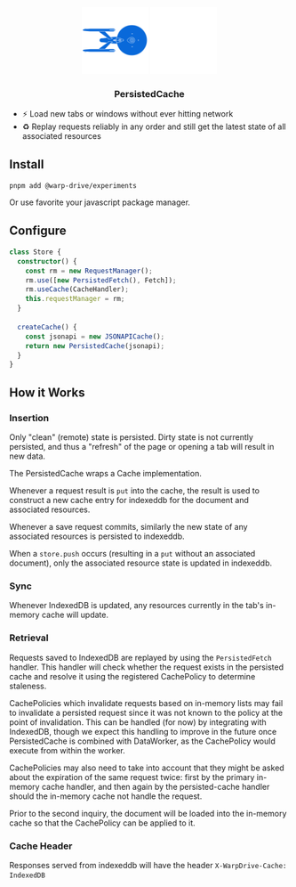 <p align="center">
  <img
    class="project-logo"
    src="../../NCC-1701-a-blue.svg#gh-light-mode-only"
    alt="WarpDrive"
    width="120px"
    title="WarpDrive" />
  <img
    class="project-logo"
    src="../../NCC-1701-a.svg#gh-dark-mode-only"
    alt="WarpDrive"
    width="120px"
    title="WarpDrive" />
</p>

<h3 align="center">PersistedCache</h3>

- ⚡️ Load new tabs or windows without ever hitting network
- ♻️ Replay requests reliably in any order and still get the latest state of all associated resources

## Install

```cli
pnpm add @warp-drive/experiments
```

Or use favorite your javascript package manager.

## Configure

```ts
class Store {
  constructor() {
    const rm = new RequestManager();
    rm.use([new PersistedFetch(), Fetch]);
    rm.useCache(CacheHandler);
    this.requestManager = rm;
  }

  createCache() {
    const jsonapi = new JSONAPICache();
    return new PersistedCache(jsonapi);
  }
}
```

## How it Works

### Insertion

Only "clean" (remote) state is persisted. Dirty state is not currently persisted, and thus
a "refresh" of the page or opening a tab will result in new data.

The PersistedCache wraps a Cache implementation.

Whenever a request result is `put` into the cache, the result is used 
to construct a new cache entry for indexeddb for the document and associated resources.

Whenever a save request commits, similarly the new state of any associated resources
is persisted to indexeddb.

When a `store.push` occurs (resulting in a `put` without an associated document), only
the associated resource state is updated in indexeddb.

### Sync

Whenever IndexedDB is updated, any resources currently in the tab's in-memory cache
will update.

### Retrieval

Requests saved to IndexedDB are replayed by using the `PersistedFetch` handler.
This handler will check whether the request exists in the persisted cache
and resolve it using the registered CachePolicy to determine staleness.

CachePolicies which invalidate requests based on in-memory lists may fail
to invalidate a persisted request since it was not known to the policy at
the point of invalidation. This can be handled (for now) by integrating with IndexedDB,
though we expect this handling to improve in the future once PersistedCache is
combined with DataWorker, as the CachePolicy would execute from within the worker.

CachePolicies may also need to take into account that they might be asked about the
expiration of the same request twice: first by the primary in-memory cache handler,
and then again by the persisted-cache handler should the in-memory cache not handle the
request.

Prior to the second inquiry, the document will be loaded into the in-memory cache so
that the CachePolicy can be applied to it.

### Cache Header

Responses served from indexeddb will have the header `X-WarpDrive-Cache: IndexedDB`
